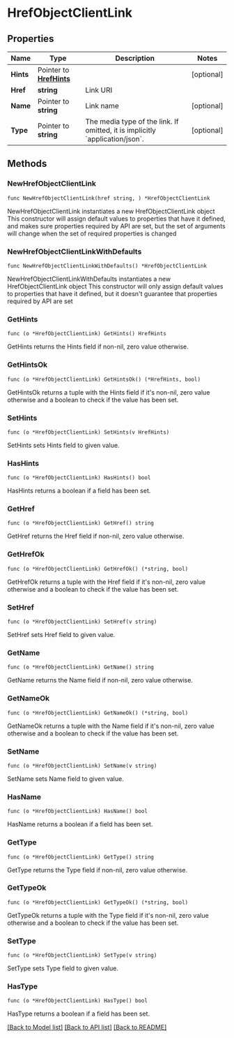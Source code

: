 # HrefObjectClientLink

## Properties

Name | Type | Description | Notes
------------ | ------------- | ------------- | -------------
**Hints** | Pointer to [**HrefHints**](HrefHints.md) |  | [optional] 
**Href** | **string** | Link URI | 
**Name** | Pointer to **string** | Link name | [optional] 
**Type** | Pointer to **string** | The media type of the link. If omitted, it is implicitly &#x60;application/json&#x60;. | [optional] 

## Methods

### NewHrefObjectClientLink

`func NewHrefObjectClientLink(href string, ) *HrefObjectClientLink`

NewHrefObjectClientLink instantiates a new HrefObjectClientLink object
This constructor will assign default values to properties that have it defined,
and makes sure properties required by API are set, but the set of arguments
will change when the set of required properties is changed

### NewHrefObjectClientLinkWithDefaults

`func NewHrefObjectClientLinkWithDefaults() *HrefObjectClientLink`

NewHrefObjectClientLinkWithDefaults instantiates a new HrefObjectClientLink object
This constructor will only assign default values to properties that have it defined,
but it doesn't guarantee that properties required by API are set

### GetHints

`func (o *HrefObjectClientLink) GetHints() HrefHints`

GetHints returns the Hints field if non-nil, zero value otherwise.

### GetHintsOk

`func (o *HrefObjectClientLink) GetHintsOk() (*HrefHints, bool)`

GetHintsOk returns a tuple with the Hints field if it's non-nil, zero value otherwise
and a boolean to check if the value has been set.

### SetHints

`func (o *HrefObjectClientLink) SetHints(v HrefHints)`

SetHints sets Hints field to given value.

### HasHints

`func (o *HrefObjectClientLink) HasHints() bool`

HasHints returns a boolean if a field has been set.

### GetHref

`func (o *HrefObjectClientLink) GetHref() string`

GetHref returns the Href field if non-nil, zero value otherwise.

### GetHrefOk

`func (o *HrefObjectClientLink) GetHrefOk() (*string, bool)`

GetHrefOk returns a tuple with the Href field if it's non-nil, zero value otherwise
and a boolean to check if the value has been set.

### SetHref

`func (o *HrefObjectClientLink) SetHref(v string)`

SetHref sets Href field to given value.


### GetName

`func (o *HrefObjectClientLink) GetName() string`

GetName returns the Name field if non-nil, zero value otherwise.

### GetNameOk

`func (o *HrefObjectClientLink) GetNameOk() (*string, bool)`

GetNameOk returns a tuple with the Name field if it's non-nil, zero value otherwise
and a boolean to check if the value has been set.

### SetName

`func (o *HrefObjectClientLink) SetName(v string)`

SetName sets Name field to given value.

### HasName

`func (o *HrefObjectClientLink) HasName() bool`

HasName returns a boolean if a field has been set.

### GetType

`func (o *HrefObjectClientLink) GetType() string`

GetType returns the Type field if non-nil, zero value otherwise.

### GetTypeOk

`func (o *HrefObjectClientLink) GetTypeOk() (*string, bool)`

GetTypeOk returns a tuple with the Type field if it's non-nil, zero value otherwise
and a boolean to check if the value has been set.

### SetType

`func (o *HrefObjectClientLink) SetType(v string)`

SetType sets Type field to given value.

### HasType

`func (o *HrefObjectClientLink) HasType() bool`

HasType returns a boolean if a field has been set.


[[Back to Model list]](../README.md#documentation-for-models) [[Back to API list]](../README.md#documentation-for-api-endpoints) [[Back to README]](../README.md)


